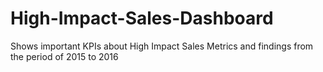 # High-Impact-Sales-Dashboard
Shows important KPIs about High Impact Sales Metrics and findings from the period of 2015 to 2016
